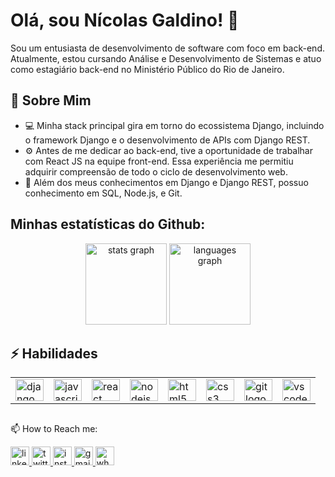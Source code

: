 # Olá, sou Nícolas Galdino! 👋

Sou um entusiasta de desenvolvimento de software com foco em back-end. Atualmente, estou cursando Análise e Desenvolvimento de Sistemas e atuo como estagiário back-end no Ministério Público do Rio de Janeiro.

## 🚀 Sobre Mim

- 💻 Minha stack principal gira em torno do ecossistema Django, incluindo o framework Django e o desenvolvimento de APIs com Django REST.
- ⚙️ Antes de me dedicar ao back-end, tive a oportunidade de trabalhar com React JS na equipe front-end. Essa experiência me permitiu adquirir compreensão de todo o ciclo de desenvolvimento web.
- 👯 Além dos meus conhecimentos em Django e Django REST, possuo conhecimento em SQL, Node.js, e Git.

##

## Minhas estatísticas do Github:

<div align="center">
  <img src="https://github-readme-stats.vercel.app/api?hide_title=true&hide_rank=false&show_icons=true&include_all_commits=true&count_private=true&disable_animations=false&theme=monokai&locale=en&hide_border=true&username=nicolasgaldino" height="130" alt="stats graph"  />
  <img src="https://github-readme-stats.vercel.app/api/top-langs?locale=en&hide_title=true&layout=compact&card_width=320&langs_count=10&theme=monokai&hide_border=true&username=nicolasgaldino" height="130" alt="languages graph"  />
</div>

###

## ⚡ Habilidades

  <table>
    <tr>
      <td>
        <img src="https://cdn.jsdelivr.net/gh/devicons/devicon/icons/django/django-plain.svg" height="35" width="45" alt="django logo"  />
      </td>
      <td>
        <img src="https://cdn.jsdelivr.net/gh/devicons/devicon/icons/javascript/javascript-original.svg" height="35" width="45" alt="javascript logo"  />
      </td>
      <td>
         <img src="https://cdn.jsdelivr.net/gh/devicons/devicon/icons/react/react-original.svg" height="35" width="45" alt="react logo"  />
      </td>
      <td>
        <img src="https://cdn.jsdelivr.net/gh/devicons/devicon/icons/nodejs/nodejs-original.svg" height="35" width="45" alt="nodejs logo"  />
      </td>
      <td>
          <img src="https://cdn.jsdelivr.net/gh/devicons/devicon/icons/html5/html5-original.svg" height="35" width="45" alt="html5 logo"  />
      </td>
      <td>
        <img src="https://cdn.jsdelivr.net/gh/devicons/devicon/icons/css3/css3-original.svg" height="35" width="45" alt="css3 logo"  />
      </td>
      <td>
         <img src="https://cdn.jsdelivr.net/gh/devicons/devicon/icons/git/git-original.svg" height="35" width="45" alt="git logo"  />
      </td>
      <td>
         <img src="https://cdn.jsdelivr.net/gh/devicons/devicon/icons/vscode/vscode-original.svg" height="35" width="45" alt="vscode logo"  />
      </td>
    </tr>
  </table>

##

<p align="left">📫 How to Reach me:</p>

<div align="left">
  <a href="https://www.linkedin.com/in/nícolas-galdino-esmael-8370ab199" target="_blank">
    <img src="https://img.shields.io/static/v1?message=LinkedIn&logo=linkedin&label=&color=0077B5&logoColor=white&labelColor=&style=flat" height="30" alt="linkedin logo"  />
  </a>
  <a href="https://twitter.com/galdino_esmael" target="_blank">
    <img src="https://img.shields.io/static/v1?message=Twitter&logo=twitter&label=&color=1DA1F2&logoColor=white&labelColor=&style=flat" height="30" alt="twitter logo"  />
  </a>
  <a href="https://www.instagram.com/galdino_esmael/" target="_blank">
  <img src="https://img.shields.io/static/v1?message=Instagram&logo=instagram&label=&color=E4405F&logoColor=white&labelColor=&style=flat" height="30" alt="instagramlogo"  />
  </a>
  <a href="mailto:nicolasesmael1998@gmail.com" target="_blank">
    <img src="https://img.shields.io/static/v1?message=Gmail&logo=gmail&label=&color=D14836&logoColor=white&labelColor=&style=flat" height="30" alt="gmail logo"  />
  </a>
  <a href="https://api.whatsapp.com/send?phone=5521974903005" target="_blank">
    <img src="https://img.shields.io/static/v1?message=Whatsapp&logo=whatsapp&label=&color=25D366&logoColor=white&labelColor=&style=flat" height="30" alt="whatsapp logo"  />
  </a>
</div>
